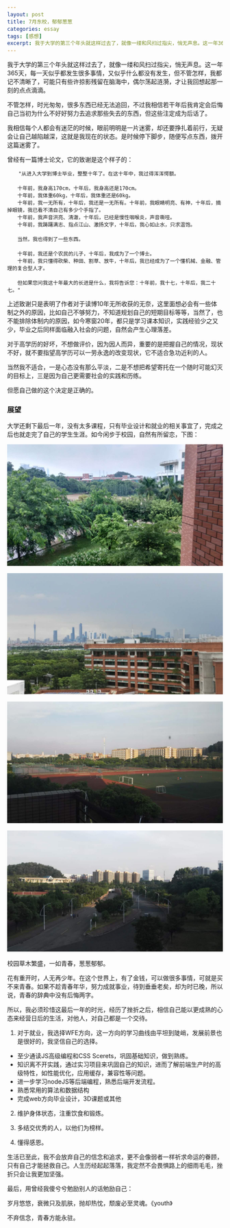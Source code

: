 ```yaml
---
layout: post
title: 7月东校，郁郁葱葱
categories: essay
tags: [感想]
excerpt: 我于大学的第三个年头就这样过去了，就像一缕和风扫过指尖，悄无声息。这一年365天，每一天似乎都发生很多事情，又似乎什么都没有发生，但不管怎样，我都记不清晰了，可能只有些许掠影残留在脑海中，偶尔荡起涟漪，才让我回想起那一刻的点点滴滴
---
```


我于大学的第三个年头就这样过去了，就像一缕和风扫过指尖，悄无声息。这一年365天，每一天似乎都发生很多事情，又似乎什么都没有发生，但不管怎样，我都记不清晰了，可能只有些许掠影残留在脑海中，偶尔荡起涟漪，才让我回想起那一刻的点点滴滴。

不管怎样，时光匆匆，很多东西已经无法追回，不过我相信若干年后我肯定会后悔自己当初为什么不好好努力去追求那些失去的东西，但这些注定成为后话了。

我相信每个人都会有迷茫的时候，眼前明明是一片迷雾，却还要挣扎着前行，无疑会让自己越陷越深，这就是我现在的状态。是时候停下脚步，随便写点东西，拨开这篇迷雾了。

曾经有一篇博士论文，它的致谢是这个样子的：

~~~
　  "从进入大学到博士毕业，整整十年了。在这十年中，我过得浑浑愕额。
　  
　　十年前，我身高170cm，十年后，我身高还是170cm。
　　十年前，我体重60kg，十年后，我体重还是60kg。
　　十年前，我一无所有，十年后，我还是一无所有。十年前，我眼睛明亮、有神，十年后，摘掉眼镜，我已看不清自己有多少个手指了。
　　十年前，我声音洪亮、清澈，十年后，已经是慢性咽喉炎，声音嘶哑。
　　十年前，我踌躇满志、指点江山、激扬文字，十年后，我心如止水，只求温饱。
　　
　　当然，我也得到了一些东西。
　　
　　十年前，我还是个农民的儿子，十年后，我成为了一个博士。
　　十年前，我只懂得砍柴、种田、割草、放牛，十年后，我已经成为了一个懂机械、金融、管理的复合型人才。
　　
　　但如果您问我这十年最大的长进是什么，我将告诉您：十年前，我十七，十年后，我二十七。"
~~~

上述致谢只是表明了作者对于读博10年无所收获的无奈，这里面想必会有一些体制之外的原因，比如自己不够努力，不知道规划自己的短期目标等等，当然了，也不能排除体制内的原因，如今寒窗20年，都只是学习课本知识，实践经验少之又少，毕业之后同样面临融入社会的问题，自然会产生心理落差。

对于高学历的好坏，不想做评价，因为因人而异，重要的是把握自己的情况，现状不好，就不要指望高学历可以一劳永逸的改变现状，它不适合急功近利的人。

当然我不适合，一是心态没有那么平淡，二是不想把希望寄托在一个随时可能幻灭的目标上，三是因为自己更需要社会的实践和历练。

但愿自己做的这个决定是正确的。

### 展望

大学还剩下最后一年，没有太多课程，只有毕业设计和就业的相关事宜了，完成之后也就走完了自己的学生生涯。如今闲步于校园，自然有所留恋，下图：

![campus1](/imgs/essay/campus/campus1.jpg)

![campus2](/imgs/essay/campus/campus2.jpg)

![campus3](/imgs/essay/campus/campus3.jpg)

![campus4](/imgs/essay/campus/campus4.jpg)

校园草木繁盛，一如青春，葱葱郁郁。

花有重开时，人无再少年。在这个世界上，有了金钱，可以做很多事情，可就是买不来青春。如果不趁青春年华，努力成就事业，待到垂垂老矣，却为时已晚，所以说，青春的辞典中没有后悔两字。

所以，我必须珍惜这最后一年的时光，经历了挫折之后，相信自己能以更成熟的心态来经营日后的生活，对他人，对自己都是一个交待。

1. 对于就业，我选择WFE方向，这一方向的学习曲线由平坦到陡峭，发展前景也是很好的，我坚信自己的选择。
  - 至少通读JS高级编程和CSS Scerets，巩固基础知识，做到熟练。
  - 知识离不开实践，通过实习项目来巩固自己的知识，进而了解前端生产时的高级特性，如性能优化，应用缓存，兼容性等问题。
  - 进一步学习nodeJS等后端编程，熟悉后端开发流程。
  - 熟悉常用的算法和数据结构
  - 完成web方向毕业设计，3D课题或其他

2. 维护身体状态，注重饮食和锻炼。

3. 多结交优秀的人，以他们为榜样。

4. 懂得感恩。

生活已至此，我不会放弃自己的信念和追求，更不会像弱者一样祈求命运的眷顾，只有自己才能拯救自己。人生历经起起落落，我定然不会畏惧路上的细雨毛毛，挫折只会让我更加坚强。

最后，用曾经我傻兮兮勉励别人的话勉励自己：

岁月悠悠，衰微只及肌肤，抛却热忱，颓废必至灵魂。《youth》

不弃信念，青春方能永驻。


